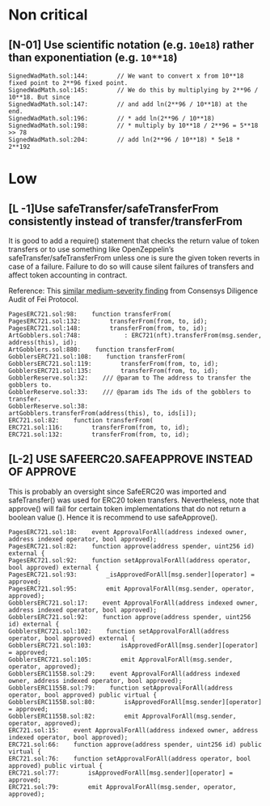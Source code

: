 # Non critical 

## [N-01] Use scientific notation (e.g. `10e18`) rather than exponentiation (e.g. `10**18`)
```solidity
SignedWadMath.sol:144:        // We want to convert x from 10**18 fixed point to 2**96 fixed point.
SignedWadMath.sol:145:        // We do this by multiplying by 2**96 / 10**18. But since
SignedWadMath.sol:147:        // and add ln(2**96 / 10**18) at the end.
SignedWadMath.sol:196:        // * add ln(2**96 / 10**18)
SignedWadMath.sol:198:        // * multiply by 10**18 / 2**96 = 5**18 >> 78
SignedWadMath.sol:204:        // add ln(2**96 / 10**18) * 5e18 * 2**192
```

# Low

## [L -1]Use safeTransfer/safeTransferFrom consistently instead of transfer/transferFrom
It is good to add a require() statement that checks the return value of token transfers or to use something like OpenZeppelin’s safeTransfer/safeTransferFrom unless one is sure the given token reverts in case of a failure. Failure to do so will cause silent failures of transfers and affect token accounting in contract.

Reference: This [similar medium-severity finding](https://consensys.net/diligence/audits/2021/01/fei-protocol/#unchecked-return-value-for-iweth-transfer-call) from Consensys Diligence Audit of Fei Protocol.
```solidity
PagesERC721.sol:98:    function transferFrom(
PagesERC721.sol:132:        transferFrom(from, to, id);
PagesERC721.sol:148:        transferFrom(from, to, id);
ArtGobblers.sol:748:            : ERC721(nft).transferFrom(msg.sender, address(this), id);
ArtGobblers.sol:880:    function transferFrom(
GobblersERC721.sol:108:    function transferFrom(
GobblersERC721.sol:119:        transferFrom(from, to, id);
GobblersERC721.sol:135:        transferFrom(from, to, id);
GobblerReserve.sol:32:    /// @param to The address to transfer the gobblers to.
GobblerReserve.sol:33:    /// @param ids The ids of the gobblers to transfer.
GobblerReserve.sol:38:                artGobblers.transferFrom(address(this), to, ids[i]);
ERC721.sol:82:    function transferFrom(
ERC721.sol:116:        transferFrom(from, to, id);
ERC721.sol:132:        transferFrom(from, to, id);
```

## [L-2] USE SAFEERC20.SAFEAPPROVE INSTEAD OF APPROVE
This is probably an oversight since SafeERC20 was imported and safeTransfer() was used for ERC20 token transfers. Nevertheless, note that approve() will fail for certain token implementations that do not return a boolean value (). Hence it is recommend to use safeApprove().
```solidity
PagesERC721.sol:18:    event ApprovalForAll(address indexed owner, address indexed operator, bool approved);
PagesERC721.sol:82:    function approve(address spender, uint256 id) external {
PagesERC721.sol:92:    function setApprovalForAll(address operator, bool approved) external {
PagesERC721.sol:93:        _isApprovedForAll[msg.sender][operator] = approved;
PagesERC721.sol:95:        emit ApprovalForAll(msg.sender, operator, approved);
GobblersERC721.sol:17:    event ApprovalForAll(address indexed owner, address indexed operator, bool approved);
GobblersERC721.sol:92:    function approve(address spender, uint256 id) external {
GobblersERC721.sol:102:    function setApprovalForAll(address operator, bool approved) external {
GobblersERC721.sol:103:        isApprovedForAll[msg.sender][operator] = approved;
GobblersERC721.sol:105:        emit ApprovalForAll(msg.sender, operator, approved);
GobblersERC1155B.sol:29:    event ApprovalForAll(address indexed owner, address indexed operator, bool approved);
GobblersERC1155B.sol:79:    function setApprovalForAll(address operator, bool approved) public virtual {
GobblersERC1155B.sol:80:        isApprovedForAll[msg.sender][operator] = approved;
GobblersERC1155B.sol:82:        emit ApprovalForAll(msg.sender, operator, approved);
ERC721.sol:15:    event ApprovalForAll(address indexed owner, address indexed operator, bool approved);
ERC721.sol:66:    function approve(address spender, uint256 id) public virtual {
ERC721.sol:76:    function setApprovalForAll(address operator, bool approved) public virtual {
ERC721.sol:77:        isApprovedForAll[msg.sender][operator] = approved;
ERC721.sol:79:        emit ApprovalForAll(msg.sender, operator, approved);
```

